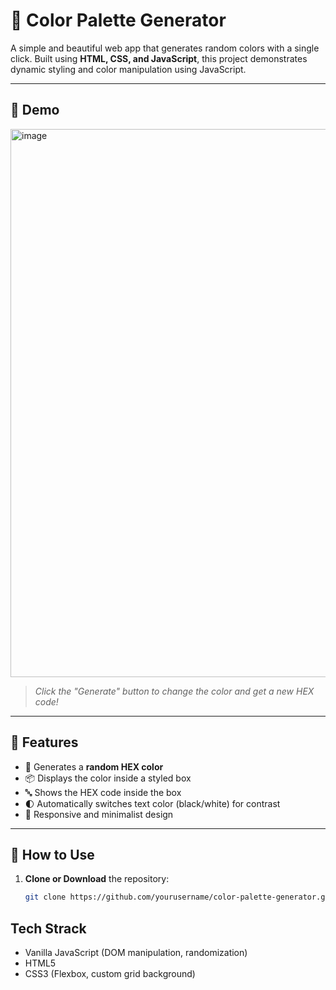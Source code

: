 # 🎨 Color Palette Generator

A simple and beautiful web app that generates random colors with a single click. Built using **HTML, CSS, and JavaScript**, this project demonstrates dynamic styling and color manipulation using JavaScript.

---

## 🚀 Demo

<img width="1841" height="877" alt="image" src="https://github.com/user-attachments/assets/0cc668a3-24d9-4aa8-920a-9134ac174f3b" />

> _Click the "Generate" button to change the color and get a new HEX code!_

---

## 🔧 Features

- 🎨 Generates a **random HEX color**
- 📦 Displays the color inside a styled box
- 🔤 Shows the HEX code inside the box
- 🌓 Automatically switches text color (black/white) for contrast
- 📱 Responsive and minimalist design

---

## 📜 How to Use

1. **Clone or Download** the repository:
   ```bash
   git clone https://github.com/yourusername/color-palette-generator.git

## Tech Strack 
- Vanilla JavaScript (DOM manipulation, randomization)
- HTML5
- CSS3 (Flexbox, custom grid background)
